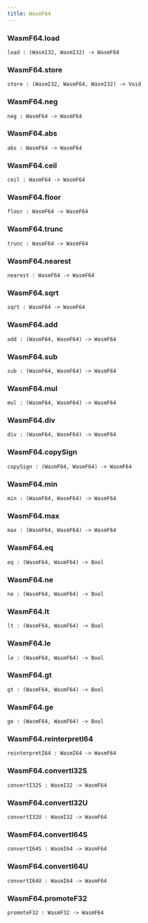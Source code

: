 ```yaml
---
title: WasmF64
---
```


### WasmF64.**load**

```grain
load : (WasmI32, WasmI32) -> WasmF64
```

### WasmF64.**store**

```grain
store : (WasmI32, WasmF64, WasmI32) -> Void
```

### WasmF64.**neg**

```grain
neg : WasmF64 -> WasmF64
```

### WasmF64.**abs**

```grain
abs : WasmF64 -> WasmF64
```

### WasmF64.**ceil**

```grain
ceil : WasmF64 -> WasmF64
```

### WasmF64.**floor**

```grain
floor : WasmF64 -> WasmF64
```

### WasmF64.**trunc**

```grain
trunc : WasmF64 -> WasmF64
```

### WasmF64.**nearest**

```grain
nearest : WasmF64 -> WasmF64
```

### WasmF64.**sqrt**

```grain
sqrt : WasmF64 -> WasmF64
```

### WasmF64.**add**

```grain
add : (WasmF64, WasmF64) -> WasmF64
```

### WasmF64.**sub**

```grain
sub : (WasmF64, WasmF64) -> WasmF64
```

### WasmF64.**mul**

```grain
mul : (WasmF64, WasmF64) -> WasmF64
```

### WasmF64.**div**

```grain
div : (WasmF64, WasmF64) -> WasmF64
```

### WasmF64.**copySign**

```grain
copySign : (WasmF64, WasmF64) -> WasmF64
```

### WasmF64.**min**

```grain
min : (WasmF64, WasmF64) -> WasmF64
```

### WasmF64.**max**

```grain
max : (WasmF64, WasmF64) -> WasmF64
```

### WasmF64.**eq**

```grain
eq : (WasmF64, WasmF64) -> Bool
```

### WasmF64.**ne**

```grain
ne : (WasmF64, WasmF64) -> Bool
```

### WasmF64.**lt**

```grain
lt : (WasmF64, WasmF64) -> Bool
```

### WasmF64.**le**

```grain
le : (WasmF64, WasmF64) -> Bool
```

### WasmF64.**gt**

```grain
gt : (WasmF64, WasmF64) -> Bool
```

### WasmF64.**ge**

```grain
ge : (WasmF64, WasmF64) -> Bool
```

### WasmF64.**reinterpretI64**

```grain
reinterpretI64 : WasmI64 -> WasmF64
```

### WasmF64.**convertI32S**

```grain
convertI32S : WasmI32 -> WasmF64
```

### WasmF64.**convertI32U**

```grain
convertI32U : WasmI32 -> WasmF64
```

### WasmF64.**convertI64S**

```grain
convertI64S : WasmI64 -> WasmF64
```

### WasmF64.**convertI64U**

```grain
convertI64U : WasmI64 -> WasmF64
```

### WasmF64.**promoteF32**

```grain
promoteF32 : WasmF32 -> WasmF64
```

